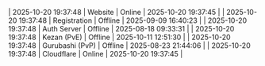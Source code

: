 | 2025-10-20 19:37:48 | Website | Online | 2025-10-20 19:37:45 |
| 2025-10-20 19:37:48 | Registration | Offline | 2025-09-09 16:40:23 |
| 2025-10-20 19:37:48 | Auth Server | Offline | 2025-08-18 09:33:31 |
| 2025-10-20 19:37:48 | Kezan (PvE) | Offline | 2025-10-11 12:51:30 |
| 2025-10-20 19:37:48 | Gurubashi (PvP) | Offline | 2025-08-23 21:44:06 |
| 2025-10-20 19:37:48 | Cloudflare | Online | 2025-10-20 19:37:45 |
